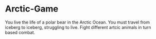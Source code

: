 # Arctic-Game

You live the life of a polar bear in the Arctic Ocean. You must travel from iceberg to iceberg, struggling to live. Fight different artcic animals in turn based combat. 
